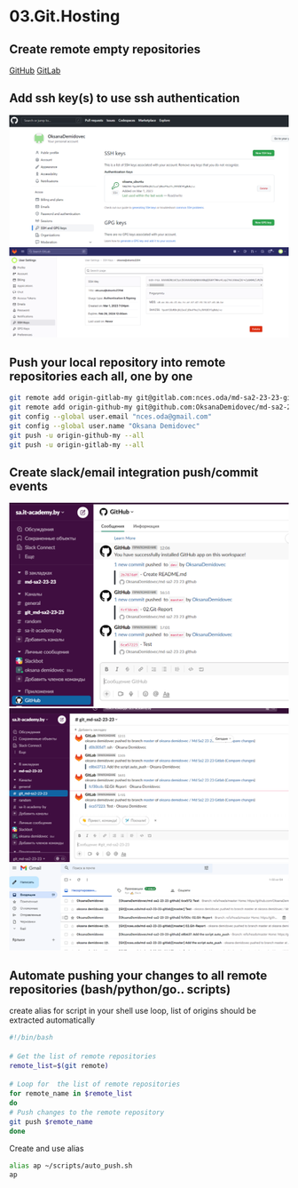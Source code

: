 # **03.Git.Hosting**

## Create remote empty repositories
[GitHub](https://github.com/OksanaDemidovec/md-sa2-23-23-github)
[GitLab](https://gitlab.com/nces.oda/md-sa2-23-23-gitlab)

## Add ssh key(s) to use ssh authentication
![SSH_GitHub](ssh_github.PNG)
![SSH_GitLab](ssh_gitlab.PNG)

## Push your local repository into remote repositories each all, one by one
```bash
git remote add origin-gitlab-my git@gitlab.com:nces.oda/md-sa2-23-23-gitlab.git
git remote add origin-github-my git@github.com:OksanaDemidovec/md-sa2-23-23-github.git
git config --global user.email "nces.oda@gmail.com"
git config --global user.name "Oksana Demidovec"
git push -u origin-github-my --all
git push -u origin-gitlab-my --all
```

## Create slack/email integration push/commit events
![Slack_GitHub](slack_github.PNG)
![Slack_GitLab](slack_gitlab.PNG)
![Email_Git_both](email_git_both.PNG)


## Automate pushing your changes to all remote repositories (bash/python/go.. scripts)
create alias for script in your shell
use loop, list of origins should be extracted automatically

```bash
#!/bin/bash

# Get the list of remote repositories
remote_list=$(git remote)

# Loop for  the list of remote repositories
for remote_name in $remote_list
do
# Push changes to the remote repository
git push $remote_name
done

```

Create and use alias

```bash
alias ap ~/scripts/auto_push.sh
ap
```
